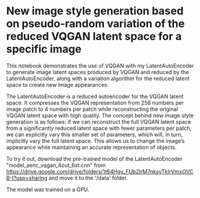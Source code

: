 # New image style generation based on pseudo-random variation of the reduced VQGAN latent space for a specific image

This notebook demonstrates the use of VQGAN with my LatentAutoEncoder to generate image latent spaces 
produced by VQGAN and reduced by the LatentAutoEncoder, 
along with a variation algorithm for the reduced latent space to create new image appearances.

The LatentAutoEncoder is a reduced autoencoder for the VQGAN latent space. It compresses the VQGAN representation from 256 
numbers per image patch to 4 numbers per patch while reconstructing the original VQGAN latent space with high quality.
The concept behind new image style generation is as follows: if we can reconstruct the full VQGAN latent space from a 
significantly reduced latent space with fewer parameters per patch, we can explicitly vary this smaller set of parameters, 
which will, in turn, implicitly vary the full latent space. This allows us to change the image’s appearance while 
maintaining an accurate representation of objects.

To try it out, download the pre-trained model of the LatentAutoEncoder "model_aenc_vqgan_4out_6st.cnn" 
from https://drive.google.com/drive/folders/1t64Hgy_FUbZlrM7nksyTklrVmxOVCB-I?usp=sharing and move it to the '/data' folder.

The model was trained on a GPU.
